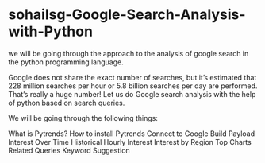 # sohailsg-Google-Search-Analysis-with-Python
we will be going through the approach to the analysis of google search in the python programming language.

Google does not share the exact number of searches, but it’s estimated that 228 million searches per hour or 5.8 billion searches per day are performed. That’s really a huge number! Let us do Google search analysis with the help of python based on search queries.

We will be going through the following things:

What is Pytrends?
How to install Pytrends
Connect to Google
Build Payload
Interest Over Time
Historical Hourly Interest
Interest by Region
Top Charts
Related Queries
Keyword Suggestion

